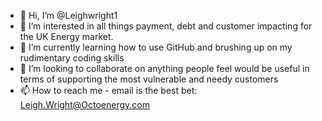 - 👋 Hi, I’m @Leighwright1
- 👀 I’m interested in all things payment, debt and customer impacting for the UK Energy market.
- 🌱 I’m currently learning how to use GitHub and brushing up on my rudimentary coding skills
- 💞️ I’m looking to collaborate on anything people feel would be useful in terms of supporting the most vulnerable and needy customers
- 📫 How to reach me - email is the best bet: Leigh.Wright@Octoenergy.com

<!---
Leighwright1/Leighwright1 is a ✨ special ✨ repository because its `README.md` (this file) appears on your GitHub profile.
You can click the Preview link to take a look at your changes.
--->

